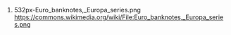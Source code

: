 1. 532px-Euro_banknotes,_Europa_series.png
   https://commons.wikimedia.org/wiki/File:Euro_banknotes,_Europa_series.png
